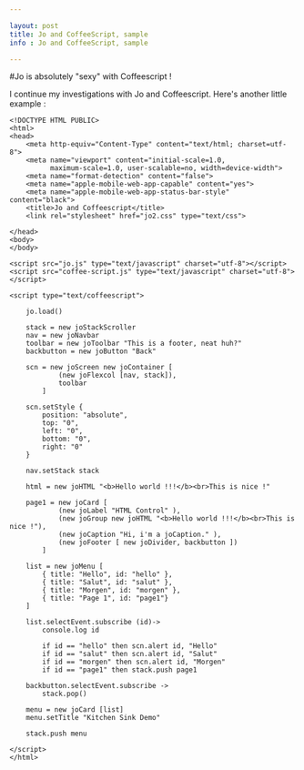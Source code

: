 ```yaml
---

layout: post
title: Jo and CoffeeScript, sample
info : Jo and CoffeeScript, sample

---
```


#Jo is absolutely "sexy" with Coffeescript !

I continue my investigations with Jo and Coffeescript. Here's another little example :


    <!DOCTYPE HTML PUBLIC>
    <html>
    <head>
        <meta http-equiv="Content-Type" content="text/html; charset=utf-8">
        <meta name="viewport" content="initial-scale=1.0,
              maximum-scale=1.0, user-scalable=no, width=device-width">
        <meta name="format-detection" content="false">
        <meta name="apple-mobile-web-app-capable" content="yes">
        <meta name="apple-mobile-web-app-status-bar-style" content="black">
        <title>Jo and Coffeescript</title>
        <link rel="stylesheet" href="jo2.css" type="text/css">

    </head>
    <body>
    </body>

    <script src="jo.js" type="text/javascript" charset="utf-8"></script>
    <script src="coffee-script.js" type="text/javascript" charset="utf-8"></script>

    <script type="text/coffeescript">

        jo.load()

        stack = new joStackScroller
        nav = new joNavbar
        toolbar = new joToolbar "This is a footer, neat huh?"
        backbutton = new joButton "Back"

        scn = new joScreen new joContainer [
                (new joFlexcol [nav, stack]),
                toolbar
            ]

        scn.setStyle {
            position: "absolute",
            top: "0",
            left: "0",
            bottom: "0",
            right: "0"
        }

        nav.setStack stack

        html = new joHTML "<b>Hello world !!!</b><br>This is nice !"

        page1 = new joCard [
                (new joLabel "HTML Control" ),
                (new joGroup new joHTML "<b>Hello world !!!</b><br>This is nice !"),
                (new joCaption "Hi, i'm a joCaption." ),
                (new joFooter [ new joDivider, backbutton ])
            ]

        list = new joMenu [
            { title: "Hello", id: "hello" },
            { title: "Salut", id: "salut" },
            { title: "Morgen", id: "morgen" },
            { title: "Page 1", id: "page1"}
        ]

        list.selectEvent.subscribe (id)->
            console.log id

            if id == "hello" then scn.alert id, "Hello"
            if id == "salut" then scn.alert id, "Salut"
            if id == "morgen" then scn.alert id, "Morgen"
            if id == "page1" then stack.push page1

        backbutton.selectEvent.subscribe ->
            stack.pop()

        menu = new joCard [list]
        menu.setTitle "Kitchen Sink Demo"

        stack.push menu

    </script>
    </html>
